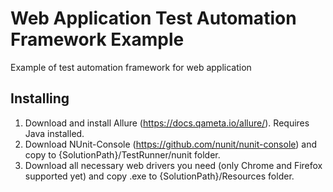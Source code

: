 # Web Application Test Automation Framework Example
Example of test automation framework for web application

## Installing
1. Download and install Allure (https://docs.qameta.io/allure/). Requires Java installed.
2. Download NUnit-Console (https://github.com/nunit/nunit-console) and copy to {SolutionPath}/TestRunner/nunit folder.
3. Download all necessary web drivers you need (only Chrome and Firefox supported yet) and copy .exe to {SolutionPath}/Resources folder.
